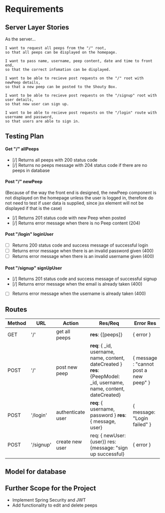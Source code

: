 # Requirements

## Server Layer Stories
As the server...
```
I want to request all peeps from the "/" root,
so that all peeps can be displayed on the homepage.

I want to pass name, username, peep content, date and time to front end,
so that the correct infomation can be displayed.

I want to be able to recieve post requests on the "/" root with newPeep details,
so that a new peep can be posted to the Shouty Box.

I want to be able to recieve post requests on the "/signup" root with user details,
so that new user can sign up.

I want to be able to recieve post requests on the "/login" route with username and password,
so that users are able to sign in.
```

## Testing Plan
#### Get "/" allPeeps
- [/] Returns all peeps with 200 status code
- [/] Returns no peeps message with 204 status code if there are no peeps in database

#### Post "/" newPeep
(Because of the way the front end is designed, the newPeep component is not displayed on the homepage unless the user is logged in, therefore do not need to test if user data is supplied, since jsx element will not be displayed if that is the case)
- [/] Returns 201 status code with new Peep when posted
- [/] Returns error message when there is no Peep content (204)

#### Post "/login" loginUser
- [ ] Returns 200 status code and success message of successful login
- [ ] Returns error message when there is an invalid password given (400)
- [ ] Returns error message when there is an invalid username given (400)

#### Post "/signup" signUpUser
- [/] Returns 201 status code and success message of successful signup
- [/] Returns error message when the email is already taken (400)
- [ ] Returns error message when the username is already taken (400)


## Routes
| Method | URL |  Action | Res/Req | Error Res |
|--|--|--|--|--|
| GET | '/' | get all peeps | **res**: {[peeps]} | { error } |
| POST | '/' | post new peep | **req**: { _id, username, name, content, dateCreated } **res**: {PeepModel: _id, username, name, content, dateCreated} | { message : "cannot post a new peep" } |
| POST | '/login' | authenticate user | **req**: { username, password } **res**: { message, user} | { message: "Login failed" } |
| POST | '/signup' | create new user | req: { newUser: {user}} res: {message: "sign up successful}| { error } |

## Model for database


## Further Scope for the Project
- Implement Spring Security and JWT
- Add functionality to edit and delete peeps
